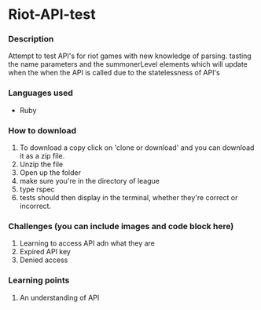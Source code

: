 # Riot-API-test
### Description

Attempt to test API's for riot games with new knowledge of parsing. tasting the name parameters and the summonerLevel elements which will update when the when the API is called due to the statelessness of API's

### Languages used
* Ruby

### How to download
1. To download a copy click on 'clone or download' and you can download it as a zip file.
2. Unzip the file
3. Open up the folder
4. make sure you're in the directory of league
5. type rspec
6. tests should then display in the terminal, whether they're correct or incorrect.

### Challenges (you can include images and code block here)
1. Learning to access API adn what they are
2. Expired API key
3. Denied access

### Learning points
1. An understanding of API
